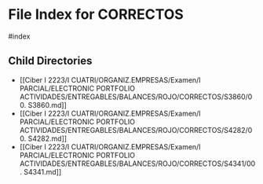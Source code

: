 # File Index for CORRECTOS
#index

## Child Directories

- [[Ciber I 2223/I CUATRI/ORGANIZ.EMPRESAS/Examen/I PARCIAL/ELECTRONIC PORTFOLIO ACTIVIDADES/ENTREGABLES/BALANCES/ROJO/CORRECTOS/S3860/00. S3860.md]]
- [[Ciber I 2223/I CUATRI/ORGANIZ.EMPRESAS/Examen/I PARCIAL/ELECTRONIC PORTFOLIO ACTIVIDADES/ENTREGABLES/BALANCES/ROJO/CORRECTOS/S4282/00. S4282.md]]
- [[Ciber I 2223/I CUATRI/ORGANIZ.EMPRESAS/Examen/I PARCIAL/ELECTRONIC PORTFOLIO ACTIVIDADES/ENTREGABLES/BALANCES/ROJO/CORRECTOS/S4341/00. S4341.md]]

